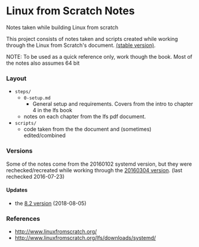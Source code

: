 # Linux from Scratch Notes
Notes taken while building Linux from scratch

This project consists of notes taken and scripts created while working through the Linux from Scratch's document. [(stable version)](http://www.linuxfromscratch.org/lfs/downloads/stable-systemd/).

NOTE: To be used as a quick reference only, work though the book. Most of the notes also assumes 64 bit

### Layout
- `steps/`
  - `0-setup.md`
    - General setup and requirements. Covers from the intro to chapter 4 in the lfs book
  - notes on each chapter from the lfs pdf document.
- `scripts/`
  - code taken from the the document and (sometimes) edited/combined

### Versions
Some of the notes come from the 20160102 systemd version, but they were rechecked/recreated while working through the [20160304 version](http://www.linuxfromscratch.org/lfs/downloads/7.9-systemd/LFS-BOOK-7.9-systemd.pdf). (last rechecked 2016-07-23)

#### Updates

- the [8.2 version](http://www.linuxfromscratch.org/lfs/downloads/stable/LFS-BOOK-8.2.pdf) (2018-08-05)

### References
- http://www.linuxfromscratch.org/
- http://www.linuxfromscratch.org/lfs/downloads/systemd/
